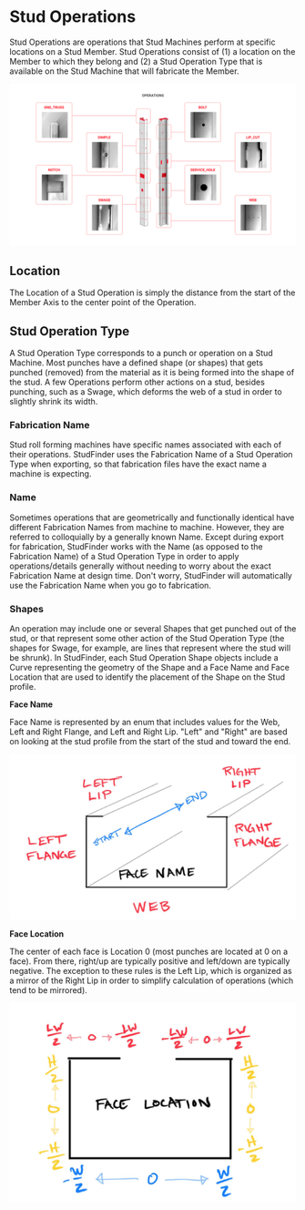 # Stud Operations

 Stud Operations are operations that Stud Machines perform at specific locations on a Stud Member. Stud Operations consist of (1) a location on the Member to which they belong and (2) a Stud Operation Type that is available on the Stud Machine that will fabricate the Member.

![Common Types](assets/objects/StudOperation_CommonTypes.png)
 
## Location
The Location of a Stud Operation is simply the distance from the start of the Member Axis to the center point of the Operation.


## Stud Operation Type
A Stud Operation Type corresponds to a punch or operation on a Stud Machine. Most punches have a defined shape (or shapes) that gets punched (removed) from the material as it is being formed into the shape of the stud. A few Operations perform other actions on a stud, besides punching, such as a Swage, which deforms the web of a stud in order to slightly shrink its width.

### Fabrication Name
Stud roll forming machines have specific names associated with each of their operations. StudFinder uses the Fabrication Name of a Stud Operation Type when exporting, so that fabrication files have the exact name a machine is expecting.

### Name
Sometimes operations that are geometrically and functionally identical have different Fabrication Names from machine to machine. However, they are referred to colloquially by a generally known Name. Except during export for fabrication, StudFinder works with the Name (as opposed to the Fabrication Name) of a Stud Operation Type in order to apply operations/details generally without needing to worry about the exact Fabrication Name at design time. Don't worry, StudFinder will automatically use the Fabrication Name when you go to fabrication.

### Shapes
An operation may include one or several Shapes that get punched out of the stud, or that represent some other action of the Stud Operation Type (the shapes for Swage, for example, are lines that represent where the stud will be shrunk). In StudFinder, each Stud Operation Shape objects include a Curve representing the geometry of the Shape and a Face Name and Face Location that are used to identify the placement of the Shape on the Stud profile.

__Face Name__

Face Name is represented by an enum that includes values for the Web, Left and Right Flange, and Left and Right Lip. "Left" and "Right" are based on looking at the stud profile from the start of the stud and toward the end.

![Face Name](assets/objects/StudOperation_FaceName.JPG)

__Face Location__

The center of each face is Location 0 (most punches are located at 0 on a face). From there, right/up are typically positive and left/down are typically negative. The exception to these rules is the Left Lip, which is organized as a mirror of the Right Lip in order to simplify calculation of operations (which tend to be mirrored).

![Face Location](assets/objects/StudOperation_FaceLocation.JPG)

